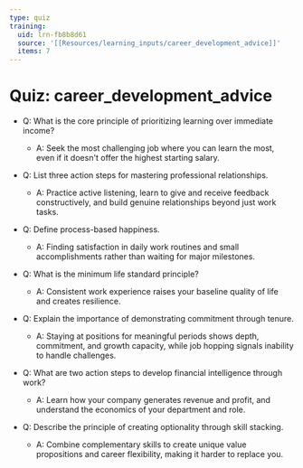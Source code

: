 ```yaml
---
type: quiz
training:
  uid: lrn-fb8b8d61
  source: '[[Resources/learning_inputs/career_development_advice]]'
  items: 7
---
```

# Quiz: career_development_advice

- Q: What is the core principle of prioritizing learning over immediate income?  
  - A: Seek the most challenging job where you can learn the most, even if it doesn't offer the highest starting salary.

- Q: List three action steps for mastering professional relationships.  
  - A: Practice active listening, learn to give and receive feedback constructively, and build genuine relationships beyond just work tasks.

- Q: Define process-based happiness.  
  - A: Finding satisfaction in daily work routines and small accomplishments rather than waiting for major milestones.

- Q: What is the minimum life standard principle?  
  - A: Consistent work experience raises your baseline quality of life and creates resilience.

- Q: Explain the importance of demonstrating commitment through tenure.  
  - A: Staying at positions for meaningful periods shows depth, commitment, and growth capacity, while job hopping signals inability to handle challenges.

- Q: What are two action steps to develop financial intelligence through work?  
  - A: Learn how your company generates revenue and profit, and understand the economics of your department and role.

- Q: Describe the principle of creating optionality through skill stacking.  
  - A: Combine complementary skills to create unique value propositions and career flexibility, making it harder to replace you.